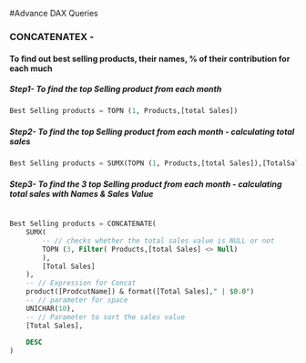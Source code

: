 #Advance DAX Queries

### CONCATENATEX - 
#### To find out best selling products, their names, % of their contribution for each much

##### Step1- To find the top Selling product from each month
```sql
Best Selling products = TOPN (1, Products,[total Sales])
```

##### Step2- To find the top Selling product from each month - calculating total sales
```sql
Best Selling products = SUMX(TOPN (1, Products,[total Sales]),[TotalSales])
```

##### Step3- To find the 3 top Selling product from each month - calculating total sales with Names & Sales Value
```sql

Best Selling products = CONCATENATE( 
    SUMX(
        -- // checks whether the total sales value is NULL or not
        TOPN (3, Filter( Products,[total Sales] <> Null) 
        ),
        [Total Sales]
    ),
    -- // Expression for Concat
    product([ProdcutName]) & format([Total Sales]," | $0.0")  
    -- // parameter for space
    UNICHAR(10), 
    -- // Parameter to sort the sales value 
    [Total Sales],
    
    DESC
)

```
